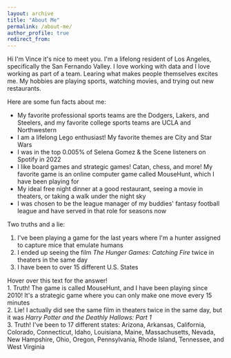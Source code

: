 ```yaml
---
layout: archive
title: "About Me"
permalink: /about-me/
author_profile: true
redirect_from:
---
```


Hi I'm Vince it's nice to meet you. I'm a lifelong resident of Los Angeles, specifically the San Fernando Valley. I love working with data and I love working as part of a team. Learing what makes people themselves excites me. My hobbies are playing sports, watching movies, and trying out new restaurants.

Here are some fun facts about me:
* My favorite professional sports teams are the Dodgers, Lakers, and Steelers, and my favorite college sports teams are UCLA and Northwestern
* I am a lifelong Lego enthusiast! My favorite themes are City and Star Wars
* I was in the top 0.005% of Selena Gomez & the Scene listeners on Spotify in 2022
* I like board games and strategic games! Catan, chess, and more! My favorite game is an online computer game called MouseHunt, which I have been playing for 
* My ideal free night dinner at a good restaurant, seeing a movie in theaters, or taking a walk under the night sky
* I was chosen to be the league manager of my buddies' fantasy football league and have served in that role for <script>document.write(new Date().getFullYear() - 2017)</script> seasons now

Two truths and a lie:
1. I've been playing a game for the last <script>document.write(Math.floor((Math.abs(new Date() - new Date("2010-10-14")) / 31556926000)))</script> years where I'm a hunter assigned to capture mice that emulate humans
2. I ended up seeing the film *The Hunger Games: Catching Fire* twice in theaters in the same day
3. I have been to over 15 different U.S. States

<div class="ttl_answer">Hover over this text for the answer!</div>

<div class="hide"> 
1. Truth! The game is called MouseHunt, and I have been playing since 2010! It's a strategic game where you can only make one move every 15 minutes <br />
2. Lie! I actually did see the same film in theaters twice in the same day, but it was <em>Harry Potter and the Deathly Hallows: Part 1</em> <br />
3. Truth! I've been to 17 different states: Arizona, Arkansas, California, Colorado, Connecticut, Idaho, Louisiana, Maine, Massachusetts, Nevada, New Hampshire, Ohio, Oregon, Pennsylvania, Rhode Island, Tennessee, and West Virginia <br />
</div>